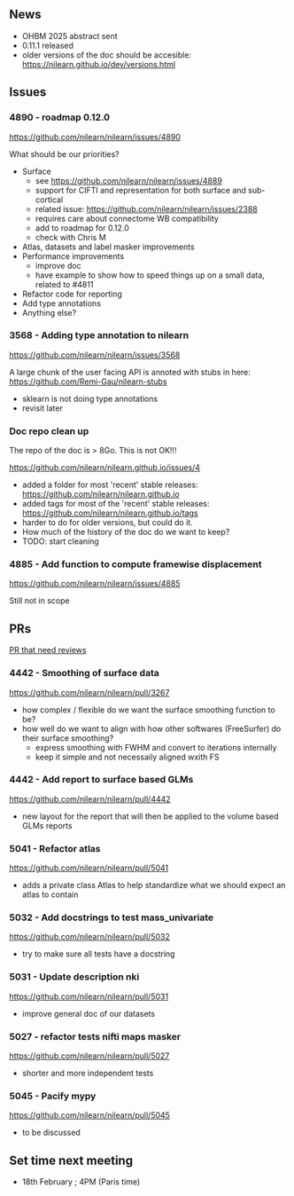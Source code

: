 ## News

- OHBM 2025 abstract sent
- 0.11.1 released
- older versions of the doc should be accesible: https://nilearn.github.io/dev/versions.html

## Issues

### 4890 - roadmap 0.12.0

https://github.com/nilearn/nilearn/issues/4890

What should be our priorities?

- Surface
  - see https://github.com/nilearn/nilearn/issues/4889
  - support for CIFTI and representation for both surface and sub-cortical
  - related issue: https://github.com/nilearn/nilearn/issues/2388
  - requires care about connectome WB compatibility
  - add to roadmap for 0.12.0
  - check with Chris M
- Atlas, datasets and label masker improvements
- Performance improvements
  - improve doc 
  - have example to show how to speed things up on a small data, related to #4811
- Refactor code for reporting
- Add type annotations
- Anything else?

### 3568 - Adding type annotation to nilearn

https://github.com/nilearn/nilearn/issues/3568

A large chunk of the user facing API is annoted with stubs in here: https://github.com/Remi-Gau/nilearn-stubs

- sklearn is not doing type annotations
- revisit later

### Doc repo clean up

The repo of the doc is > 8Go. This is not OK!!!

https://github.com/nilearn/nilearn.github.io/issues/4

- added a folder for most 'recent' stable releases: https://github.com/nilearn/nilearn.github.io
- added tags for most of the 'recent' stable releases: https://github.com/nilearn/nilearn.github.io/tags
- harder to do for older versions, but could do it.
- How much of the history of the doc do we want to keep? 
- TODO: start cleaning

### 4885 - Add function to compute framewise displacement

https://github.com/nilearn/nilearn/issues/4885

Still not in scope

## PRs

[PR that need reviews](https://github.com/nilearn/nilearn/pulls?q=is%3Aopen+is%3Apr+label%3A%22Review+required%22)

### 4442 - Smoothing of surface data

https://github.com/nilearn/nilearn/pull/3267

- how complex / flexible do we want the surface smoothing function to be?
- how well do we want to align with how other softwares (FreeSurfer) do their surface smoothing?
  - express smoothing with FWHM and convert to iterations internally
  - keep it simple and not necessaily aligned wxith FS

### 4442 - Add report to surface based GLMs

https://github.com/nilearn/nilearn/pull/4442

- new layout for the report that will then be applied to the volume based GLMs reports

### 5041 - Refactor atlas

https://github.com/nilearn/nilearn/pull/5041

- adds a private class Atlas to help standardize what we should expect an atlas to contain

### 5032 - Add docstrings to test mass_univariate

https://github.com/nilearn/nilearn/pull/5032

- try to make sure all tests have a docstring

### 5031 - Update description nki

https://github.com/nilearn/nilearn/pull/5031

- improve general doc of our datasets

### 5027 - refactor tests nifti maps masker

https://github.com/nilearn/nilearn/pull/5027

- shorter and more independent tests

### 5045 - Pacify mypy

https://github.com/nilearn/nilearn/pull/5045

- to be discussed

## Set time next meeting

- 18th February ; 4PM (Paris time)
